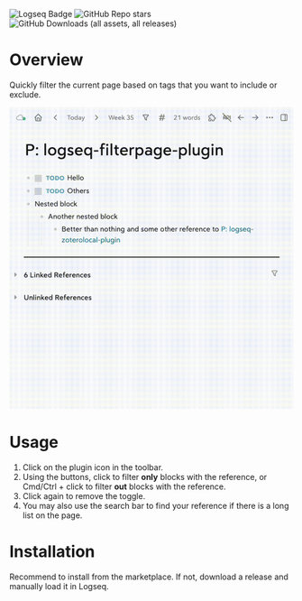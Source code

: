 ![Logseq Badge](https://img.shields.io/badge/logseq-%2385C8C8?style=for-the-badge&logo=logseq&logoColor=black) ![GitHub Repo stars](https://img.shields.io/github/stars/benjypng/logseq-filterpage-plugin?style=for-the-badge) ![GitHub Downloads (all assets, all releases)](https://img.shields.io/github/downloads/benjypng/logseq-filterpage-plugin/total?style=for-the-badge)

# Overview

Quickly filter the current page based on tags that you want to include or exclude.

![](/screenshots/demo.gif)

# Usage

1. Click on the plugin icon in the toolbar.
2. Using the buttons, click to filter **only** blocks with the reference, or Cmd/Ctrl + click to filter **out** blocks with the reference.
3. Click again to remove the toggle.
4. You may also use the search bar to find your reference if there is a long list on the page.

# Installation

Recommend to install from the marketplace. If not, download a release and manually load it in Logseq.
